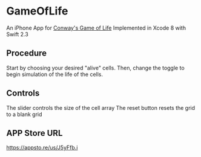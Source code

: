 # GameOfLife
An iPhone App for [Conway's Game of Life](https://en.wikipedia.org/wiki/Conway%27s_Game_of_Life)
Implemented in Xcode 8 with Swift 2.3
## Procedure
Start by choosing your desired "alive" cells. Then, change the toggle to begin simulation of the life of the cells.
## Controls
The slider controls the size of the cell array
The reset button resets the grid to a blank grid
## APP Store URL
https://appsto.re/us/J5yFfb.i
